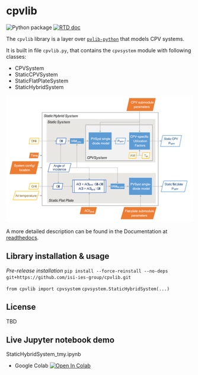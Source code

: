 # cpvlib
![Python package](https://github.com/isi-ies-group/cpvlib/workflows/Python%20package/badge.svg)
<a href="http://cpvlib.readthedocs.org/">
  <img src="https://readthedocs.org/projects/cpvlib/badge/?style=plastic" alt="RTD doc" />
</a>

The `cpvlib` library is a layer over [`pvlib-python`](https://github.com/pvlib/pvlib-python) that models CPV systems.

It is built in file `cpvlib.py`, that contains the `cpvsystem` module with following classes:

* CPVSystem
* StaticCPVSystem
* StaticFlatPlateSystem
* StaticHybridSystem

<img src="docs/source/_images/cpvlib_schema.png" width="600" alt="cpvlib classes schema">

A more detailed description can be found in the Documentation at [readthedocs](http://cpvlib.readthedocs.io).

## Library installation & usage

*Pre-release installation*
`pip install --force-reinstall --no-deps git+https://github.com/isi-ies-group/cpvlib.git`

`from cpvlib import cpvsystem`
`cpvsystem.StaticHybridSystem(...)`

## License

TBD

## Live Jupyter notebook demo
StaticHybridSystem_tmy.ipynb
<!---* Binder [![Binder](https://mybinder.org/badge_logo.svg)](https://mybinder.org/v2/gh/isi-ies-group/cpvlib/master?filepath=docs/examples/StaticHybridSystem_tmy.ipynb)
--->
* Google Colab [![Open In Colab](https://colab.research.google.com/assets/colab-badge.svg)](https://colab.research.google.com/github/isi-ies-group/cpvlib/blob/master/docs/examples/StaticHybridSystem_tmy.ipynb)

<!---
*Testing dataset* [![DOI](https://zenodo.org/badge/DOI/10.5281/zenodo.3346823.svg)](https://doi.org/10.5281/zenodo.3346823)
--->
